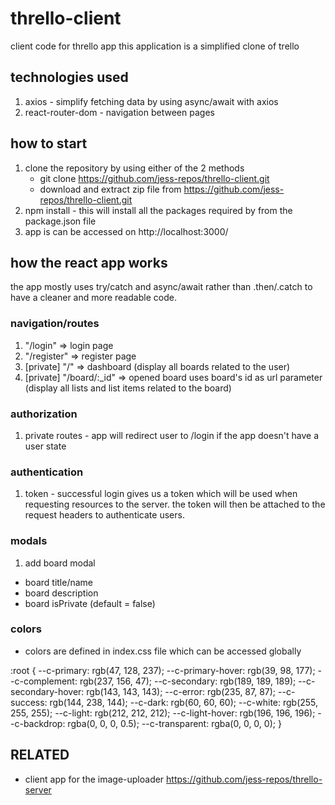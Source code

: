 # thrello-client

client code for thrello app
this application is a simplified clone of trello

## technologies used

1. axios - simplify fetching data by using async/await with axios
2. react-router-dom - navigation between pages

## how to start

1. clone the repository by using either of the 2 methods
   - git clone https://github.com/jess-repos/thrello-client.git
   - download and extract zip file from https://github.com/jess-repos/thrello-client.git
2. npm install - this will install all the packages required by from the package.json file
3. app is can be accessed on http://localhost:3000/

## how the react app works

the app mostly uses try/catch and async/await rather than .then/.catch to have a cleaner and more readable code.

### navigation/routes

1. "/login" => login page
2. "/register" => register page
3. [private] "/" => dashboard (display all boards related to the user)
4. [private] "/board/:\_id" => opened board uses board's id as url parameter (display all lists and list items related to the board)

### authorization

1. private routes - app will redirect user to /login if the app doesn't have a user state

### authentication

1. token - successful login gives us a token which will be used when requesting resources to the server. the token will then be attached to the request headers to authenticate users.

### modals

1. add board modal

- board title/name
- board description
- board isPrivate (default = false)

### colors

- colors are defined in index.css file which can be accessed globally

:root {
--c-primary: rgb(47, 128, 237);
--c-primary-hover: rgb(39, 98, 177);
--c-complement: rgb(237, 156, 47);
--c-secondary: rgb(189, 189, 189);
--c-secondary-hover: rgb(143, 143, 143);
--c-error: rgb(235, 87, 87);
--c-success: rgb(144, 238, 144);
--c-dark: rgb(60, 60, 60);
--c-white: rgb(255, 255, 255);
--c-light: rgb(212, 212, 212);
--c-light-hover: rgb(196, 196, 196);
--c-backdrop: rgba(0, 0, 0, 0.5);
--c-transparent: rgba(0, 0, 0, 0);
}

## RELATED

- client app for the image-uploader https://github.com/jess-repos/thrello-server
